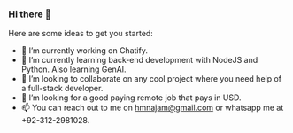 ### Hi there 👋


Here are some ideas to get you started: 

- 🔭 I’m currently working on Chatify.
- 🌱 I’m currently learning back-end development with NodeJS and Python. Also learning GenAI.
- 👯 I’m looking to collaborate on any cool project where you need help of a full-stack developer.
- 🤔 I’m looking for a good paying remote job that pays in USD.
- 📫 You can reach out to me on hmnajam@gmail.com or whatsapp me at +92-312-2981028.
